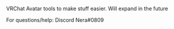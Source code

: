 VRChat Avatar tools to make stuff easier.
Will expand in the future


For questions/help:
Discord Nera#0809
